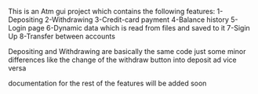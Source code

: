 This is an Atm gui project which contains the following features:
1-Depositing
2-Withdrawing
3-Credit-card payment
4-Balance history
5-Login page
6-Dynamic data which is read from files and saved to it 
7-Sigin Up 
8-Transfer between accounts

Depositing and Withdrawing are basically the same code just some minor differences like the change of the withdraw button into deposit ad vice versa

documentation for the rest of the features will be added soon
